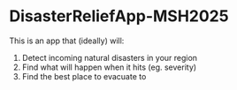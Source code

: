 # DisasterReliefApp-MSH2025

This is an app that (ideally) will:
1. Detect incoming natural disasters in your region
2. Find what will happen when it hits (eg. severity)
3. Find the best place to evacuate to
